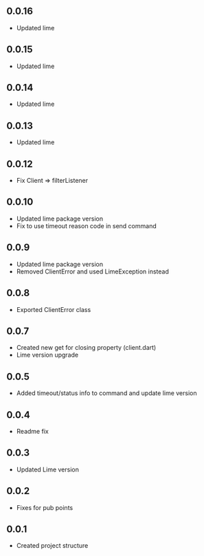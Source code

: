 ## 0.0.16

* Updated lime 

## 0.0.15

* Updated lime 

## 0.0.14

* Updated lime 

## 0.0.13

* Updated lime 

## 0.0.12

* Fix Client => filterListener

## 0.0.10

* Updated lime package version
* Fix to use timeout reason code in send command

## 0.0.9

* Updated lime package version
* Removed ClientError and used LimeException instead

## 0.0.8

* Exported ClientError class

## 0.0.7

* Created new get for closing property (client.dart)
* Lime version upgrade

## 0.0.5

* Added timeout/status info to command and update lime version

## 0.0.4

* Readme fix

## 0.0.3

* Updated Lime version

## 0.0.2

* Fixes for pub points

## 0.0.1

* Created project structure
